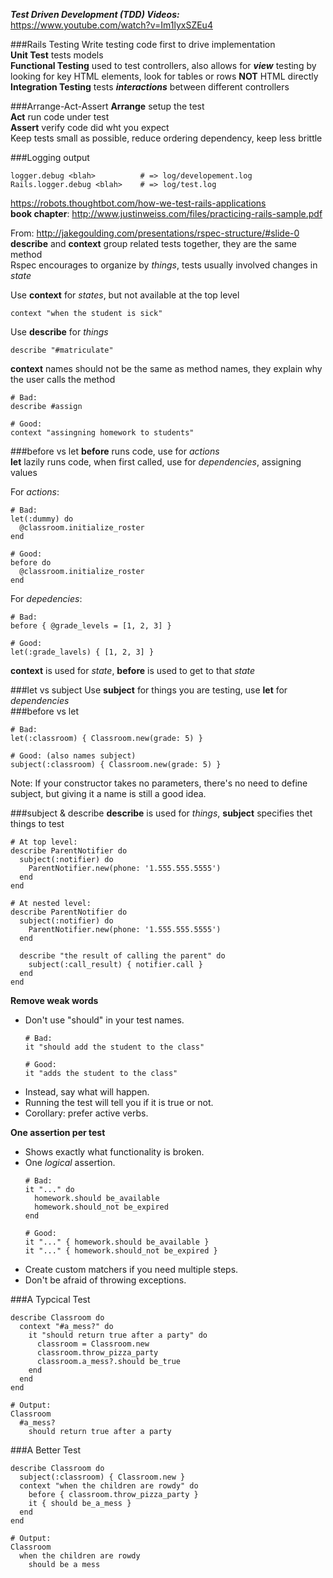 ***Test Driven Development (TDD) Videos:***   
https://www.youtube.com/watch?v=Im1lyxSZEu4

###Rails Testing
Write testing code first to drive implementation  
**Unit Test** tests models  
**Functional Testing** used to test controllers, also allows for ***view*** testing by looking for key HTML elements, look for tables or rows **NOT** HTML directly  
**Integration Testing** tests ***interactions*** between different controllers  

###Arrange-Act-Assert
**Arrange** setup the test  
**Act** run code under test  
**Assert** verify code did wht you expect  
Keep tests small as possible, reduce ordering dependency, keep less brittle  


###Logging output
```
logger.debug <blah>          # => log/developement.log
Rails.logger.debug <blah>    # => log/test.log
```

https://robots.thoughtbot.com/how-we-test-rails-applications  
**book chapter**: http://www.justinweiss.com/files/practicing-rails-sample.pdf  

From: http://jakegoulding.com/presentations/rspec-structure/#slide-0  
**describe** and **context** group related tests together, they are the same method  
Rspec encourages to organize by *things*, tests usually involved changes in *state*  

Use **context** for *states*, but not available at the top level  

```
context "when the student is sick"
```
Use **describe** for *things*  
```
describe "#matriculate"
```
**context** names should not be the same as method names, they explain why the user calls the method
```
# Bad:
describe #assign

# Good:
context "assingning homework to students"
```
###before vs let
**before** runs code, use for *actions*  
**let** lazily runs code, when first called, use for *dependencies*, assigning values  

For *actions*:
```
# Bad:
let(:dummy) do
  @classroom.initialize_roster
end

# Good:
before do
  @classroom.initialize_roster
end
```
For *depedencies*:
```
# Bad:
before { @grade_levels = [1, 2, 3] }

# Good:
let(:grade_lavels) { [1, 2, 3] }
```
**context** is used for *state*, **before** is used to get to that *state*  

###let vs subject
Use **subject** for things you are testing, use **let** for *dependencies*  
###before vs let
```
# Bad:
let(:classroom) { Classroom.new(grade: 5) }

# Good: (also names subject)
subject(:classroom) { Classroom.new(grade: 5) }
```
Note: If your constructor takes no parameters, there's no need to define subject, but giving it a name is still a good idea.  

###subject & describe
**describe** is used for *things*, **subject** specifies thet things to test  
```
# At top level:
describe ParentNotifier do
  subject(:notifier) do
    ParentNotifier.new(phone: '1.555.555.5555')
  end
end

# At nested level:
describe ParentNotifier do
  subject(:notifier) do
    ParentNotifier.new(phone: '1.555.555.5555')
  end

  describe "the result of calling the parent" do
    subject(:call_result) { notifier.call }
  end
end
```
**Remove weak words**
- Don't use "should" in your test names.
  ```
  # Bad:
  it "should add the student to the class"
  
  # Good:
  it "adds the student to the class"
  ```
- Instead, say what will happen.
- Running the test will tell you if it is true or not.
- Corollary: prefer active verbs.

**One assertion per test**  

- Shows exactly what functionality is broken.
- One *logical* assertion.
  ```
  # Bad:
  it "..." do
    homework.should be_available
    homework.should_not be_expired
  end
  
  # Good:
  it "..." { homework.should be_available }
  it "..." { homework.should_not be_expired }
  ```
- Create custom matchers if you need multiple steps.
- Don't be afraid of throwing exceptions.

###A Typcical Test
```
describe Classroom do
  context "#a_mess?" do
    it "should return true after a party" do
      classroom = Classroom.new
      classroom.throw_pizza_party
      classroom.a_mess?.should be_true
    end
  end
end

# Output:
Classroom
  #a_mess?
    should return true after a party
```

###A Better Test
```
describe Classroom do
  subject(:classroom) { Classroom.new }
  context "when the children are rowdy" do
    before { classroom.throw_pizza_party }
    it { should be_a_mess }
  end
end

# Output:
Classroom
  when the children are rowdy
    should be a mess
```
